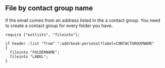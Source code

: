 ## File by contact group name

If the email comes from an address listed in the a contact group.
You need to create a contact group for every folder you have.

~~~sieve
require ["extlists", "fileinto"];

if header :list "from" ":addrbook:personal?label=CONTACTGROUPNAME" 
{
  fileinto "FOLDERNAME";
  fileinto "LABEL";
}
~~~

